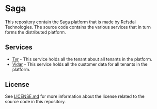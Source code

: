 # Saga
This repository contain the Saga platform that is made by Refsdal Technologies. The source code contains the various
services that in turn forms the distributed platform. 

## Services

* [Tyr](src/Tyr/) - This service holds all the tenant about all tenants in the platform.
* [Vidar](src/Vidar/) - This service holds all the customer data for all tenants in the platform.

## License
See [LICENSE.md](license.md) for more information about the license related to the source code in this repository.
